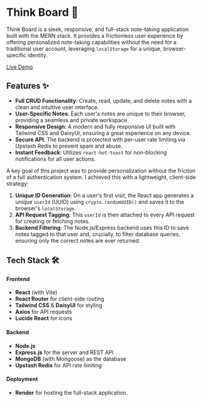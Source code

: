 # Think Board 📝

Think Board is a sleek, responsive, and full-stack note-taking application built with the MERN stack. It provides a frictionless user experience by offering personalized note-taking capabilities without the need for a traditional user account, leveraging `localStorage` for a unique, browser-specific identity.

[Live Demo](https://thinkboard-dw2v.onrender.com/)

## Features ✨

-   **Full CRUD Functionality**: Create, read, update, and delete notes with a clean and intuitive user interface.
-   **User-Specific Notes**: Each user's notes are unique to their browser, providing a seamless and private workspace.
-   **Responsive Design**: A modern and fully responsive UI built with Tailwind CSS and DaisyUI, ensuring a great experience on any device.
-   **Secure API**: The backend is protected with per-user rate limiting via Upstash Redis to prevent spam and abuse.
-   **Instant Feedback**: Utilizes `react-hot-toast` for non-blocking notifications for all user actions.

A key goal of this project was to provide personalization without the friction of a full authentication system. I achieved this with a lightweight, client-side strategy:

1.  **Unique ID Generation**: On a user's first visit, the React app generates a unique `userId` (UUID) using `crypto.randomUUID()` and saves it to the browser's `localStorage`.
2.  **API Request Tagging**: This `userId` is then attached to every API request for creating or fetching notes.
3.  **Backend Filtering**: The Node.js/Express backend uses this ID to save notes tagged to that user and, crucially, to filter database queries, ensuring only the correct notes are ever returned.

## Tech Stack 🛠️

#### Frontend
-   **React** (with Vite)
-   **React Router** for client-side routing
-   **Tailwind CSS** & **DaisyUI** for styling
-   **Axios** for API requests
-   **Lucide React** for icons

#### Backend
-   **Node.js**
-   **Express.js** for the server and REST API
-   **MongoDB** (with Mongoose) as the database
-   **Upstash Redis** for API rate limiting

#### Deployment
-   **Render** for hosting the full-stack application.




